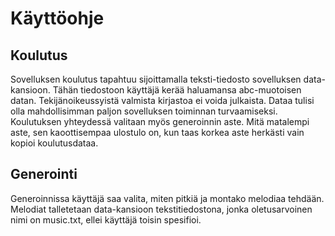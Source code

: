 # Käyttöohje

## Koulutus

Sovelluksen koulutus tapahtuu sijoittamalla teksti-tiedosto sovelluksen data-kansioon. Tähän tiedostoon käyttäjä kerää haluamansa abc-muotoisen datan. Tekijänoikeussyistä valmista kirjastoa ei voida julkaista.
Dataa tulisi olla mahdollisimman paljon sovelluksen toiminnan turvaamiseksi. Koulutuksen yhteydessä valitaan myös generoinnin aste. Mitä matalempi aste, sen kaoottisempaa ulostulo on, kun taas korkea aste herkästi vain kopioi koulutusdataa.

## Generointi

Generoinnissa käyttäjä saa valita, miten pitkiä ja montako melodiaa tehdään. Melodiat talletetaan data-kansioon tekstitiedostona, jonka oletusarvoinen nimi on music.txt, ellei käyttäjä toisin spesifioi.